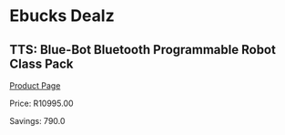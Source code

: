 
# Ebucks Dealz
## TTS: Blue-Bot Bluetooth Programmable Robot Class Pack
[Product Page](https://www.ebucks.com/web/shop/productSelected.do?prodId=1190781245&catId=1190841123)

Price: R10995.00

Savings: 790.0


	